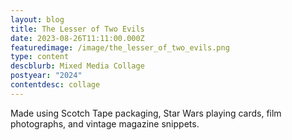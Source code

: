 ```yaml
---
layout: blog
title: The Lesser of Two Evils
date: 2023-08-26T11:11:00.000Z
featuredimage: /image/the_lesser_of_two_evils.png
type: content
descblurb: Mixed Media Collage
postyear: "2024"
contentdesc: collage
---
```

Made using Scotch Tape packaging, Star Wars playing cards, film photographs, and vintage magazine snippets.
